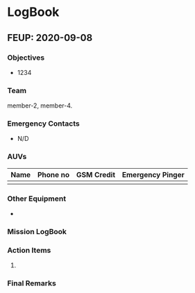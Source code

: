 # LogBook
## FEUP: 2020-09-08
### Objectives
* 1234
### Team
member-2, member-4.
### Emergency Contacts
* N/D
### AUVs
| Name | Phone no | GSM Credit | Emergency Pinger |
|---|---|---|---|
|||||
### Other Equipment
* 
### Mission LogBook
### Action Items
1. 
### Final Remarks
